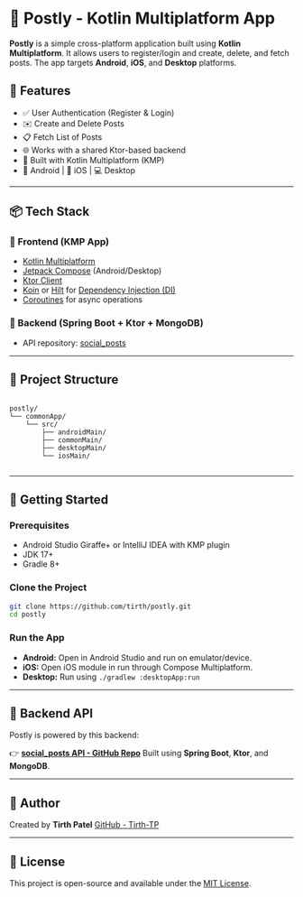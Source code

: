# 📝 Postly - Kotlin Multiplatform App

**Postly** is a simple cross-platform application built using **Kotlin Multiplatform**. It allows users to register/login and create, delete, and fetch posts. The app targets **Android**, **iOS**, and **Desktop** platforms.

## 🔧 Features

- ✅ User Authentication (Register & Login)
- ✉️ Create and Delete Posts
- 📋 Fetch List of Posts
- 🌐 Works with a shared Ktor-based backend
- 🚀 Built with Kotlin Multiplatform (KMP)
- 📱 Android | 🍏 iOS | 💻 Desktop

---

## 📦 Tech Stack

### 🔸 Frontend (KMP App)
- [Kotlin Multiplatform](https://kotlinlang.org/docs/multiplatform.html)
- [Jetpack Compose](https://developer.android.com/jetpack/compose) (Android/Desktop)
- [Ktor Client](https://ktor.io/docs/client.html)
- [Koin](https://insert-koin.io/) or [Hilt](https://dagger.dev/hilt/) for [Dependency Injection (DI)](https://en.wikipedia.org/wiki/Dependency_injection)
- [Coroutines](https://kotlinlang.org/docs/coroutines-overview.html) for async operations


### 🔹 Backend (Spring Boot + Ktor + MongoDB)
- API repository: [social_posts](https://github.com/Tirth-TP/social_posts)

---

## 📁 Project Structure
```

postly/
└── commonApp/
    └── src/
        ├── androidMain/
        ├── commonMain/
        ├── desktopMain/
        └── iosMain/


````

---

## 🚀 Getting Started

### Prerequisites
- Android Studio Giraffe+ or IntelliJ IDEA with KMP plugin
- JDK 17+
- Gradle 8+

### Clone the Project

```bash
git clone https://github.com/tirth/postly.git
cd postly
````

### Run the App

* **Android:** Open in Android Studio and run on emulator/device.
* **iOS:** Open iOS module in run through Compose Multiplatform.
* **Desktop:** Run using `./gradlew :desktopApp:run`

---

## 🔗 Backend API

Postly is powered by this backend:

👉 **[social\_posts API - GitHub Repo](https://github.com/Tirth-TP/social_posts)**
Built using **Spring Boot**, **Ktor**, and **MongoDB**.

---

## 🙌 Author

Created by **Tirth Patel**
[GitHub - Tirth-TP](https://github.com/Tirth-TP)

---

## 📄 License

This project is open-source and available under the [MIT License](./LICENSE).

```
